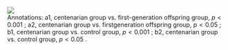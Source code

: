 ![](images/039014ba599e2b41e7570646837c0b9272ac5d7e9cc9ed54e6646c2745ad46e0.jpg)  
Annotations: a1, centenarian group vs. first-generation offspring group, $p{<}0.001$ ; a2, centenarian group vs. firstgeneration offspring group, $p{<}0.05$ ; b1, centenarian group vs. control group, $p{<}0.001$ ; b2, centenarian group vs. control group, $p{<}0.05$ .  